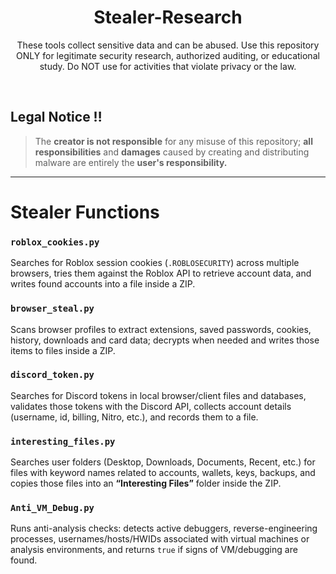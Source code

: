 <div align="center">
  <h1>Stealer-Research</h1>
  <p>These tools collect sensitive data and can be abused. Use this repository ONLY for legitimate security research, authorized auditing, or educational study. Do NOT use for activities that violate privacy or the law.</p>
</div>

<br>

## Legal Notice ‼
> The **creator is not responsible** for any misuse of this repository; **all responsibilities** and **damages** caused by creating and distributing malware are entirely the **user's responsibility.**

---

# Stealer Functions

### `roblox_cookies.py`
Searches for Roblox session cookies (`.ROBLOSECURITY`) across multiple browsers, tries them against the Roblox API to retrieve account data, and writes found accounts into a file inside a ZIP.

### `browser_steal.py`
Scans browser profiles to extract extensions, saved passwords, cookies, history, downloads and card data; decrypts when needed and writes those items to files inside a ZIP.

### `discord_token.py`
Searches for Discord tokens in local browser/client files and databases, validates those tokens with the Discord API, collects account details (username, id, billing, Nitro, etc.), and records them to a file.

### `interesting_files.py`
Searches user folders (Desktop, Downloads, Documents, Recent, etc.) for files with keyword names related to accounts, wallets, keys, backups, and copies those files into an **“Interesting Files”** folder inside the ZIP.

### `Anti_VM_Debug.py`
Runs anti-analysis checks: detects active debuggers, reverse-engineering processes, usernames/hosts/HWIDs associated with virtual machines or analysis environments, and returns `true` if signs of VM/debugging are found.
